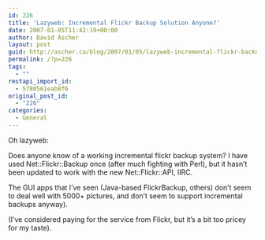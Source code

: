 ```yaml
---
id: 226
title: 'Lazyweb: Incremental Flickr Backup Solution Anyone?'
date: 2007-01-05T11:42:19+00:00
author: David Ascher
layout: post
guid: http://ascher.ca/blog/2007/01/05/lazyweb-incremental-flickr-backup-solution-anyone/
permalink: /?p=226
tags:
  - ""
restapi_import_id:
  - 5780561eab8f6
original_post_id:
  - "226"
categories:
  - General
---
```

Oh lazyweb:

Does anyone know of a working incremental flickr backup system? I have used Net::Flickr::Backup once (after much fighting with Perl), but it hasn&#8217;t been updated to work with the new Net::Flickr::API, IIRC.

The GUI apps that I&#8217;ve seen (Java-based FlickrBackup, others) don&#8217;t seem to deal well with 5000+ pictures, and don&#8217;t seem to support incremental backups anyway).

(I&#8217;ve considered paying for the service from Flickr, but it&#8217;s a bit too pricey for my taste).